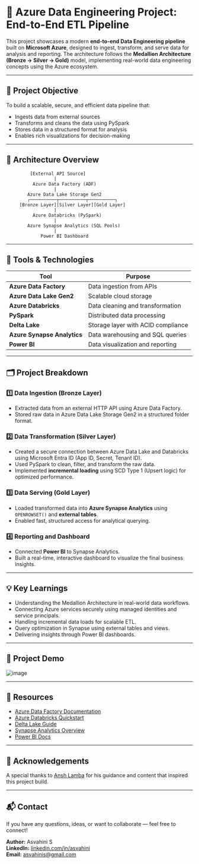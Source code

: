# 🚀 Azure Data Engineering Project: End-to-End ETL Pipeline

This project showcases a modern **end-to-end Data Engineering pipeline** built on **Microsoft Azure**, designed to ingest, transform, and serve data for analysis and reporting. The architecture follows the **Medallion Architecture (Bronze → Silver → Gold)** model, implementing real-world data engineering concepts using the Azure ecosystem.

---

## 📌 Project Objective

To build a scalable, secure, and efficient data pipeline that:
- Ingests data from external sources
- Transforms and cleans the data using PySpark
- Stores data in a structured format for analysis
- Enables rich visualizations for decision-making

---

## 🧱 Architecture Overview

```plaintext
         [External API Source]
                  |
          Azure Data Factory (ADF)
                  |
        Azure Data Lake Storage Gen2
        ┌──────────┬──────────┬──────────┐
     [Bronze Layer][Silver Layer][Gold Layer]
                  |
          Azure Databricks (PySpark)
                  |
        Azure Synapse Analytics (SQL Pools)
                  |
             Power BI Dashboard
```

---

## 🔧 Tools & Technologies

| Tool                  | Purpose                              |
|-----------------------|--------------------------------------|
| **Azure Data Factory** | Data ingestion from APIs             |
| **Azure Data Lake Gen2** | Scalable cloud storage              |
| **Azure Databricks**   | Data cleaning and transformation     |
| **PySpark**            | Distributed data processing          |
| **Delta Lake**         | Storage layer with ACID compliance   |
| **Azure Synapse Analytics** | Data warehousing and SQL queries  |
| **Power BI**           | Data visualization and reporting     |

---

## 🗂️ Project Breakdown

### 1️⃣ Data Ingestion (Bronze Layer)
- Extracted data from an external HTTP API using Azure Data Factory.
- Stored raw data in Azure Data Lake Storage Gen2 in a structured folder format.

### 2️⃣ Data Transformation (Silver Layer)
- Created a secure connection between Azure Data Lake and Databricks using Microsoft Entra ID (App ID, Secret, Tenant ID).
- Used PySpark to clean, filter, and transform the raw data.
- Implemented **incremental loading** using SCD Type 1 (Upsert logic) for optimized performance.

### 3️⃣ Data Serving (Gold Layer)
- Loaded transformed data into **Azure Synapse Analytics** using `OPENROWSET()` and **external tables**.
- Enabled fast, structured access for analytical querying.

### 4️⃣ Reporting and Dashboard
- Connected **Power BI** to Synapse Analytics.
- Built a real-time, interactive dashboard to visualize the final business insights.

---

## 💡 Key Learnings

- Understanding the Medallion Architecture in real-world data workflows.
- Connecting Azure services securely using managed identities and service principals.
- Handling incremental data loads for scalable ETL.
- Query optimization in Synapse using external tables and views.
- Delivering insights through Power BI dashboards.

---

## 📸 Project Demo

![image](https://github.com/user-attachments/assets/05458487-923d-4313-8411-b36507817ba8)


---

## 🔗 Resources

- [Azure Data Factory Documentation](https://learn.microsoft.com/en-us/azure/data-factory/)
- [Azure Databricks Quickstart](https://learn.microsoft.com/en-us/azure/databricks/)
- [Delta Lake Guide](https://delta.io/)
- [Synapse Analytics Overview](https://learn.microsoft.com/en-us/azure/synapse-analytics/)
- [Power BI Docs](https://learn.microsoft.com/en-us/power-bi/)

---

## 🤝 Acknowledgements

A special thanks to [Ansh Lamba](https://www.linkedin.com/in/anshlamba/) for his guidance and content that inspired this project build.

---

## 📬 Contact

If you have any questions, ideas, or want to collaborate — feel free to connect!

**Author:** Asvahini S  
**LinkedIn:** [linkedin.com/in/asvahini](https://www.linkedin.com/in/asvahini)  
**Email:** asvahinis@gmail.com
